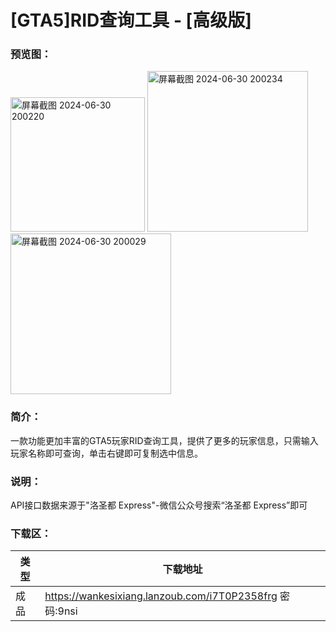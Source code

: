 # [GTA5]RID查询工具 - [高级版]

### 预览图：
<img width="215" alt="屏幕截图 2024-06-30 200220" src="https://github.com/Yi-Zero/Yi-Zero.github.io/assets/158990067/2c1094de-f016-4a42-b74b-330530bcd0f5">

<img width="257" alt="屏幕截图 2024-06-30 200234" src="https://github.com/Yi-Zero/Yi-Zero.github.io/assets/158990067/5713de93-99e0-401d-9fb5-0dc319cfc9e8">

<img width="257" alt="屏幕截图 2024-06-30 200029" src="https://github.com/Yi-Zero/Yi-Zero.github.io/assets/158990067/f90927f2-4453-4fa5-a640-b5c9bea6407d">

### 简介：
一款功能更加丰富的GTA5玩家RID查询工具，提供了更多的玩家信息，只需输入玩家名称即可查询，单击右键即可复制选中信息。

### 说明：
API接口数据来源于"洛圣都 Express"-微信公众号搜索“洛圣都 Express”即可

### 下载区：

| 类型      | 下载地址 |
| ----------- | ----------- |
| 成品  |https://wankesixiang.lanzoub.com/i7T0P2358frg 密码:9nsi       |


